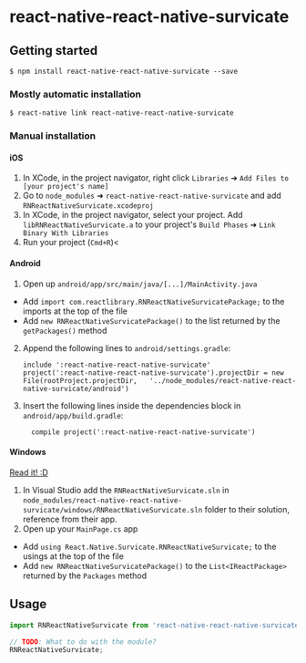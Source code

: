 
# react-native-react-native-survicate

## Getting started

`$ npm install react-native-react-native-survicate --save`

### Mostly automatic installation

`$ react-native link react-native-react-native-survicate`

### Manual installation


#### iOS

1. In XCode, in the project navigator, right click `Libraries` ➜ `Add Files to [your project's name]`
2. Go to `node_modules` ➜ `react-native-react-native-survicate` and add `RNReactNativeSurvicate.xcodeproj`
3. In XCode, in the project navigator, select your project. Add `libRNReactNativeSurvicate.a` to your project's `Build Phases` ➜ `Link Binary With Libraries`
4. Run your project (`Cmd+R`)<

#### Android

1. Open up `android/app/src/main/java/[...]/MainActivity.java`
  - Add `import com.reactlibrary.RNReactNativeSurvicatePackage;` to the imports at the top of the file
  - Add `new RNReactNativeSurvicatePackage()` to the list returned by the `getPackages()` method
2. Append the following lines to `android/settings.gradle`:
  	```
  	include ':react-native-react-native-survicate'
  	project(':react-native-react-native-survicate').projectDir = new File(rootProject.projectDir, 	'../node_modules/react-native-react-native-survicate/android')
  	```
3. Insert the following lines inside the dependencies block in `android/app/build.gradle`:
  	```
      compile project(':react-native-react-native-survicate')
  	```

#### Windows
[Read it! :D](https://github.com/ReactWindows/react-native)

1. In Visual Studio add the `RNReactNativeSurvicate.sln` in `node_modules/react-native-react-native-survicate/windows/RNReactNativeSurvicate.sln` folder to their solution, reference from their app.
2. Open up your `MainPage.cs` app
  - Add `using React.Native.Survicate.RNReactNativeSurvicate;` to the usings at the top of the file
  - Add `new RNReactNativeSurvicatePackage()` to the `List<IReactPackage>` returned by the `Packages` method


## Usage
```javascript
import RNReactNativeSurvicate from 'react-native-react-native-survicate';

// TODO: What to do with the module?
RNReactNativeSurvicate;
```
  